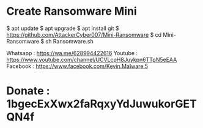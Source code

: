 # Create Ransomware Mini

$ apt update
$ apt upgrade
$ apt install git
$ https://github.com/AttackerCyber007/Mini-Ransomware
$ cd Mini-Ransomware
$ sh Ransomware.sh




Whatsapp : https://wa.me/628994422616
Youtube  : https://www.youtube.com/channel/UCVLcpH8Juykpn6TTpN5eEAA
Facebook : https://www.facebook.com/Kevin.Malware.5



# Donate : 1bgecExXwx2faRqxyYdJuwukorGETQN4f
